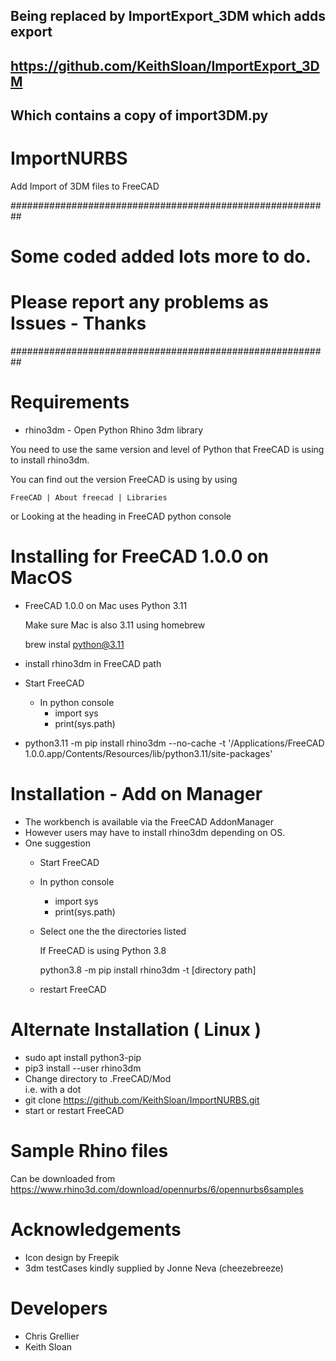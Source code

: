 
##
## Being replaced by ImportExport_3DM which adds export
## https://github.com/KeithSloan/ImportExport_3DM
##
##    Which contains a copy of import3DM.py
##

# ImportNURBS

  Add Import of 3DM files to FreeCAD

##########################################################
# Some coded added lots more to do.                      #
# Please report any problems as Issues - Thanks          #
##########################################################
  
# Requirements 

* rhino3dm - Open Python Rhino 3dm library 

You need to use the same version and level of Python that FreeCAD is using to
install rhino3dm. 

You can find out the version FreeCAD is using by using
 
    FreeCAD | About freecad | Libraries 
or
    Looking at the heading in FreeCAD python console   

# Installing for FreeCAD 1.0.0 on MacOS

* FreeCAD 1.0.0 on Mac uses Python 3.11
  
  Make sure Mac is also 3.11 using homebrew
  
  brew instal python@3.11

* install rhino3dm in FreeCAD path

- Start FreeCAD
     - In python console
        - import sys
        - print(sys.path)
          
 - python3.11 -m pip install rhino3dm  --no-cache -t '/Applications/FreeCAD 1.0.0.app/Contents/Resources/lib/python3.11/site-packages'

  
# Installation - Add on Manager

 * The workbench is available via the FreeCAD AddonManager
 * However users may have to install rhino3dm depending on OS.
 * One suggestion
     - Start FreeCAD
     - In python console
        - import sys
        - print(sys.path)
         
     - Select one the the directories listed

       If FreeCAD is using Python 3.8
     
       python3.8 -m pip install rhino3dm -t [directory path]
     
     - restart FreeCAD

# Alternate Installation ( Linux )

 * sudo apt install python3-pip
 * pip3 install --user rhino3dm
 * Change directory to .FreeCAD/Mod   
   i.e. with a dot
 * git clone  https://github.com/KeithSloan/ImportNURBS.git
 * start or restart FreeCAD
 
# Sample Rhino files

  Can be downloaded from https://www.rhino3d.com/download/opennurbs/6/opennurbs6samples 

# Acknowledgements

  * Icon design by Freepik
  * 3dm testCases kindly supplied by Jonne Neva (cheezebreeze)

# Developers 
  
 * Chris Grellier
 * Keith Sloan
  

